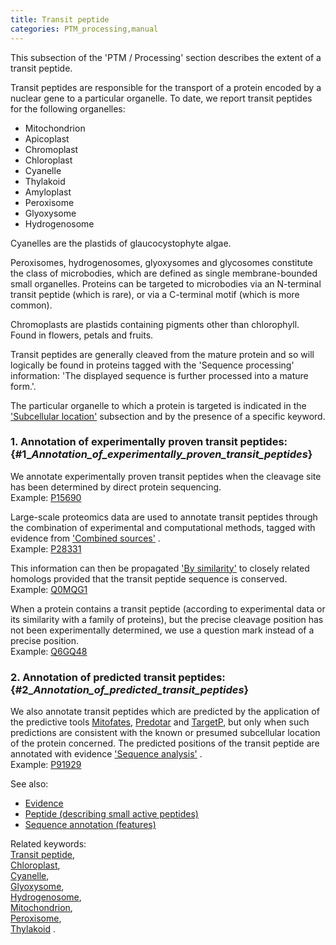 ```yaml
---
title: Transit peptide
categories: PTM_processing,manual
---
```


This subsection of the 'PTM / Processing' section describes the extent of a transit peptide.

Transit peptides are responsible for the transport of a protein encoded by a nuclear gene to a particular organelle. To date, we report transit peptides for the following organelles:

-   Mitochondrion
-   Apicoplast
-   Chromoplast
-   Chloroplast
-   Cyanelle
-   Thylakoid
-   Amyloplast
-   Peroxisome
-   Glyoxysome
-   Hydrogenosome

Cyanelles are the plastids of glaucocystophyte algae.

Peroxisomes, hydrogenosomes, glyoxysomes and glycosomes constitute the class of microbodies, which are defined as single membrane-bounded small organelles. Proteins can be targeted to microbodies via an N-terminal transit peptide (which is rare), or via a C-terminal motif (which is more common).

Chromoplasts are plastids containing pigments other than chlorophyll. Found in flowers, petals and fruits.

Transit peptides are generally cleaved from the mature protein and so will logically be found in proteins tagged with the 'Sequence processing' information: 'The displayed sequence is further processed into a mature form.'.

The particular organelle to which a protein is targeted is indicated in the ['Subcellular location'](https://www.uniprot.org/help/subcellular_location) subsection and by the presence of a specific keyword.

### 1. Annotation of experimentally proven transit peptides: {\#1\_*Annotation\_of\_experimentally\_proven\_transit\_peptides*}

We annotate experimentally proven transit peptides when the cleavage site has been determined by direct protein sequencing.  
Example: [P15690](https://www.uniprot.org/uniprotkb/P15690#ptm_processing)

Large-scale proteomics data are used to annotate transit peptides through the combination of experimental and computational methods, tagged with evidence from ['Combined sources'](http://www.uniprot.org/help/evidences#ECO:00007744) .  
Example: [P28331](https://www.uniprot.org/uniprotkb/P28331#ptm_processing)

This information can then be propagated ['By similarity'](http://www.uniprot.org/help/evidences#ECO:0000250) to closely related homologs provided that the transit peptide sequence is conserved.  
Example: [Q0MQG1](https://www.uniprot.org/uniprotkb/Q0MQG1#ptm_processing)

When a protein contains a transit peptide (according to experimental data or its similarity with a family of proteins), but the precise cleavage position has not been experimentally determined, we use a question mark instead of a precise position.  
Example: [Q6GQ48](https://www.uniprot.org/uniprotkb/Q6GQ48#ptm%5Fprocessing)

### 2. Annotation of predicted transit peptides: {\#2\_*Annotation\_of\_predicted\_transit\_peptides*}

We also annotate transit peptides which are predicted by the application of the predictive tools [Mitofates](http://mitf.cbrc.jp/MitoFates/cgi-bin/top.cgi), [Predotar](http://urgi.versailles.inra.fr/predotar/predotar.html) and [TargetP](http://www.cbs.dtu.dk/services/TargetP/), but only when such predictions are consistent with the known or presumed subcellular location of the protein concerned. The predicted positions of the transit peptide are annotated with evidence ['Sequence analysis'](http://www.uniprot.org/help/evidences#ECO:0000255) .  
Example: [P91929](https://www.uniprot.org/uniprotkb/P91929#ptm_processing)

See also:

-   [Evidence](https://www.uniprot.org/help/evidences)
-   [Peptide (describing small active peptides)](https://www.uniprot.org/help/peptide)
-   [Sequence annotation (features)](http://www.uniprot.org/help/sequence%5Fannotation)

Related keywords:  
[Transit peptide](http://www.uniprot.org/keywords/809),  
[Chloroplast](http://www.uniprot.org/keywords/150),  
[Cyanelle](http://www.uniprot.org/keywords/194),  
[Glyoxysome](http://www.uniprot.org/keywords/330),  
[Hydrogenosome](http://www.uniprot.org/keywords/377),  
[Mitochondrion](http://www.uniprot.org/keywords/496),  
[Peroxisome](http://www.uniprot.org/keywords/576),  
[Thylakoid](http://www.uniprot.org/keywords/793) .
